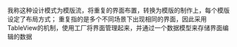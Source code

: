 我称这种设计模式为模版流，将重复的界面布置，转换为模版的制作上，每个模版设定了布局方式；
重复指的是多个不同场景下出现相同的界面，因此采用TableView的机制，使用工厂将界面管理起来，并通过一个数据模型来存储界面编辑的数据
